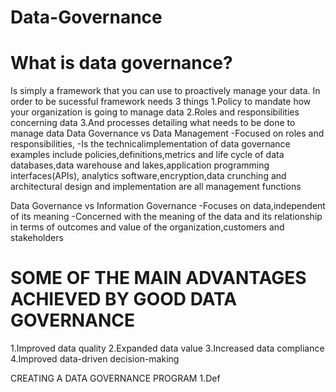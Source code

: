 # Data-Governance
# What is data governance?
Is simply a framework that you can use to proactively manage your data. In order to be sucessful framework needs 3 things
1.Policy to mandate how your organization is going to manage data
2.Roles and responsibilities concerning data
3.And processes detailing what needs to be done to manage data
Data Governance                                      vs         Data Management
-Focused on roles and responsibilities,                     -Is the technicalimplementation of data governance examples include
policies,definitions,metrics and life cycle of data         databases,data warehouse and lakes,application programming interfaces(APIs),
                                                            analytics software,encryption,data crunching and architectural design and implementation are all management functions
                                                            
Data Governance                                      vs       Information Governance
-Focuses on data,independent of its meaning                -Concerned with the meaning of the data and its relationship in terms of outcomes and value of the organization,customers and stakeholders

# SOME OF THE MAIN ADVANTAGES ACHIEVED BY GOOD DATA GOVERNANCE
1.Improved data quality
2.Expanded data value
3.Increased data compliance
4.Improved data-driven decision-making

CREATING A DATA GOVERNANCE PROGRAM
1.Def
